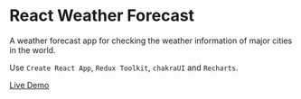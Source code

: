 # React Weather Forecast

A weather forecast app for checking the weather information of major cities in the world.

Use `Create React App`, `Redux Toolkit`, `chakraUI` and `Recharts`.

[Live Demo](https://master.d2xhbg2rbav4xf.amplifyapp.com/)
